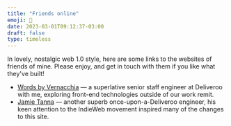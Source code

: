 ```yaml
---
title: "Friends online"
emoji: 🫶
date: 2023-03-01T09:12:37-03:00
draft: false
type: timeless
---
```


In lovely, nostalgic web 1.0 style, here are some links to the websites of friends of mine. Please enjoy, and get in touch with them if you like what they've built!

* [Words by Vernacchia](https://words.byvernacchia.com) — a superlative senior staff engineer at Deliveroo with me, exploring front-end technologies outside of our work remit.
* [Jamie Tanna](https://www.jvt.me) — another superb once-upon-a-Deliveroo engineer, his keen attention to the IndieWeb movement inspired many of the changes to this site.
